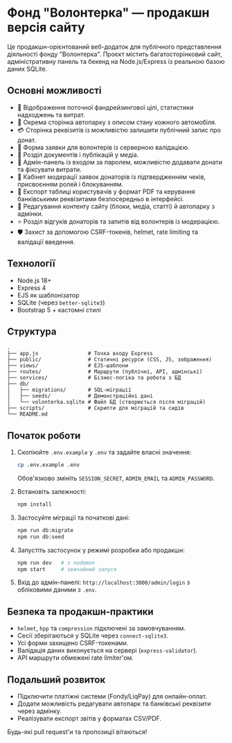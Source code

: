 # Фонд "Волонтерка" — продакшн версія сайту

Це продакшн-орієнтований веб-додаток для публічного представлення діяльності фонду "Волонтерка". Проєкт містить багатосторінковий сайт, адміністративну панель та бекенд на Node.js/Express із реальною базою даних SQLite.

## Основні можливості

- 🎯 Відображення поточної фандрейзингової цілі, статистики надходжень та витрат.
- 🚙 Окрема сторінка автопарку з описом стану кожного автомобіля.
- 💳 Сторінка реквізитів із можливістю залишити публічний запис про донат.
- 🤝 Форма заявки для волонтерів із серверною валідацією.
- 📄 Розділ документів і публікацій у медіа.
- 🔐 Адмін-панель із входом за паролем, можливістю додавати донати та фіксувати витрати.
- 👥 Кабінет модерації заявок донаторів із підтвердженням чеків, присвоєнням ролей і блокуванням.
- 🧾 Експорт таблиці користувачів у формат PDF та керування банківськими реквізитами безпосередньо в інтерфейсі.
- 📰 Редагування контенту сайту (блоки, медіа, статті) й автопарку з адмінки.
- ⭐ Розділ відгуків донаторів та запитів від волонтерів із модерацією.
- 🛡️ Захист за допомогою CSRF-токенів, helmet, rate limiting та валідації введення.

## Технології

- Node.js 18+
- Express 4
- EJS як шаблонізатор
- SQLite (через `better-sqlite3`)
- Bootstrap 5 + кастомні стилі

## Структура

```
.
├── app.js                # Точка входу Express
├── public/               # Статичні ресурси (CSS, JS, зображення)
├── views/                # EJS-шаблони
├── routes/               # Маршрути (публічні, API, адмінські)
├── services/             # Бізнес-логіка та робота з БД
├── db/
│   ├── migrations/       # SQL-міграції
│   ├── seeds/            # Демонстраційні дані
│   └── volonterka.sqlite # Файл БД (створюється після міграцій)
├── scripts/              # Скрипти для міграцій та сидів
└── README.md
```

## Початок роботи

1. Скопіюйте `.env.example` у `.env` та задайте власні значення:
   ```bash
   cp .env.example .env
   ```
   Обов'язково змініть `SESSION_SECRET`, `ADMIN_EMAIL` та `ADMIN_PASSWORD`.

2. Встановіть залежності:
   ```bash
   npm install
   ```

3. Застосуйте міграції та початкові дані:
   ```bash
   npm run db:migrate
   npm run db:seed
   ```

4. Запустіть застосунок у режимі розробки або продакшн:
   ```bash
   npm run dev   # з nodemon
   npm start     # звичайний запуск
   ```

5. Вхід до адмін-панелі: `http://localhost:3000/admin/login` з обліковими даними з `.env`.

## Безпека та продакшн-практики

- `helmet`, `hpp` та `compression` підключені за замовчуванням.
- Сесії зберігаються у SQLite через `connect-sqlite3`.
- Усі форми захищено CSRF-токенами.
- Валідація даних виконується на сервері (`express-validator`).
- API маршрути обмежені rate limiter'ом.

## Подальший розвиток

- Підключити платіжні системи (Fondy/LiqPay) для онлайн-оплат.
- Додати можливість редагувати автопарк та банківські реквізити через адмінку.
- Реалізувати експорт звітів у форматах CSV/PDF.

Будь-які pull request'и та пропозиції вітаються!
